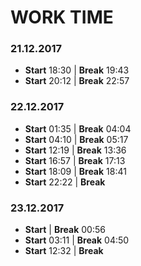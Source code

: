 # WORK TIME
### 21.12.2017
* **Start** 18:30 | **Break** 19:43
* **Start** 20:12 | **Break** 22:57
### 22.12.2017
* **Start** 01:35 | **Break** 04:04
* **Start** 04:10 | **Break** 05:17
* **Start** 12:19 | **Break** 13:36
* **Start** 16:57 | **Break** 17:13
* **Start** 18:09 | **Break** 18:41
* **Start** 22:22 | **Break**
### 23.12.2017
* **Start**       | **Break** 00:56
* **Start** 03:11 | **Break** 04:50
* **Start** 12:32 | **Break** 

